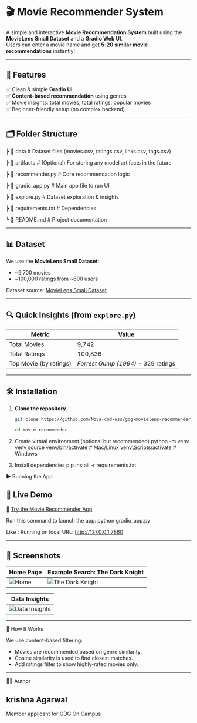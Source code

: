 # 🎬 Movie Recommender System

A simple and interactive **Movie Recommendation System** built using the **MovieLens Small Dataset** and a **Gradio Web UI**.  
Users can enter a movie name and get **5-20 similar movie recommendations** instantly!

---

## 🚀 Features
✅ Clean & simple **Gradio UI**  
✅ **Content-based recommendation** using genres  
✅ Movie insights: total movies, total ratings, popular movies  
✅ Beginner-friendly setup (no complex backend)  

---

## 🗂 Folder Structure
┣ 📂 data # Dataset files (movies.csv, ratings.csv, links.csv, tags.csv)

┣ 📂 artifacts # (Optional) For storing any model artifacts in the future

┣ 📜 recommender.py # Core recommendation logic

┣ 📜 gradio_app.py # Main app file to run UI

┣ 📜 explore.py # Dataset exploration & insights

┣ 📜 requirements.txt # Dependencies

┗ 📜 README.md # Project documentation


---

## 📊 Dataset
We use the **MovieLens Small Dataset**:  
- ~9,700 movies  
- ~100,000 ratings from ~600 users  

Dataset source: [MovieLens Small Dataset](https://grouplens.org/datasets/movielens/latest/)  

---

## 🔍 Quick Insights (from `explore.py`)
| Metric                  | Value    |
|------------------------|---------|
| Total Movies           | 9,742   |
| Total Ratings          | 100,836 |
| Top Movie (by ratings) | *Forrest Gump (1994)* - 329 ratings |

---

## 🛠️ Installation

1. **Clone the repository**
   ```bash
   git clone https://github.com/Nova-cmd-oss/gdg-movielens-recommender.git
   
   cd movie-recommender

2. Create virtual environment (optional but recommended)
   python -m venv venv
   source venv/bin/activate      # Mac/Linux
   venv\Scripts\activate         # Windows

3. Install dependencies
   pip install -r requirements.txt

▶️ Running the App

## 🚀 Live Demo
🔗 [Try the Movie Recommender App](https://huggingface.co/spaces/kagar06/movie-recommender)

Run this command to launch the app:
   python gradio_app.py

Like : Running on local URL: http://127.0.0.1:7860

---

## 📸 Screenshots

| Home Page                | Example Search: The Dark Knight            |
|--------------------------|-------------------------------------------|
| ![Home](screenshots/home.jpg) | ![The Dark Knight](screenshots/darkKnight.jpg) |

| Data Insights            |
|--------------------------|
| ![Data Insights](screenshots/dataInsights.jpg) |

---

🧠 How It Works

We use content-based filtering:

- Movies are recommended based on genre similarity.
- Cosine similarity is used to find closest matches.
- Add ratings filter to show highly-rated movies only.

---

👨‍💻 Author

## krishna Agarwal

Member applicant for GDG On Campus


